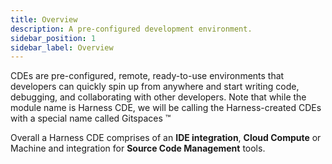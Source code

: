 ```yaml
---
title: Overview
description: A pre-configured development environment.
sidebar_position: 1
sidebar_label: Overview
---
```


CDEs are pre-configured, remote, ready-to-use environments that developers can quickly spin up from anywhere and start writing code, debugging, and collaborating with other developers. Note that while the module name is Harness CDE, we will be calling the Harness-created CDEs with a special name called Gitspaces :tm:

Overall a Harness CDE comprises of an **IDE integration**, **Cloud Compute** or Machine and integration for **Source Code Management** tools. 